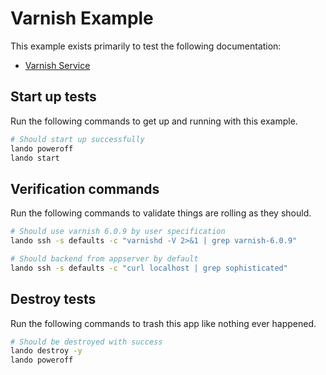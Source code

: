 Varnish Example
===============

This example exists primarily to test the following documentation:

* [Varnish Service](https://docs.devwithlando.io/tutorials/varnish.html)

Start up tests
--------------

Run the following commands to get up and running with this example.

```bash
# Should start up successfully
lando poweroff
lando start
```

Verification commands
---------------------

Run the following commands to validate things are rolling as they should.

```bash
# Should use varnish 6.0.9 by user specification
lando ssh -s defaults -c "varnishd -V 2>&1 | grep varnish-6.0.9"

# Should backend from appserver by default
lando ssh -s defaults -c "curl localhost | grep sophisticated"
```

Destroy tests
-------------

Run the following commands to trash this app like nothing ever happened.

```bash
# Should be destroyed with success
lando destroy -y
lando poweroff
```
